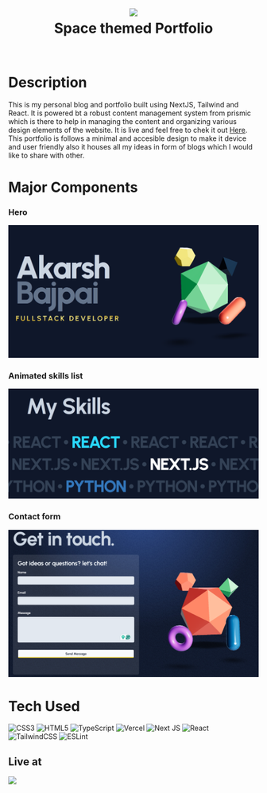 <div align="center">
      <h1> <img src="https://spacethemed-porfolio.vercel.app/Logo.gif" width="80px"><br/>Space themed Portfolio</h1>
     </div>
<p align="center"> <a href="https://www.onlyakarsh.com/" target="_blank"><img alt="" src="https://img.shields.io/badge/Website-EA4C89?style=normal&logo=dribbble&logoColor=white" style="vertical-align:center" /></a> <a href="https://twitter.com/only_akarsh" target="_blank"><img alt="" src="https://img.shields.io/badge/Twitter-1DA1F2?style=normal&logo=twitter&logoColor=white" style="vertical-align:center" /></a> <a href="https://twitter.com/only_akarsh" target="_blank"><img alt="" src="https://img.shields.io/badge/Instagram-E4405F?style=normal&logo=instagram&logoColor=white" style="vertical-align:center" /></a> <a href="https://www.linkedin.com/in/akarsh3053/}" target="_blank"><img alt="" src="https://img.shields.io/badge/LinkedIn-0077B5?style=normal&logo=linkedin&logoColor=white" style="vertical-align:center" /></a> </p>

# Description
This is my personal blog and portfolio built using NextJS, Tailwind and React. It is powered bt a robust content management system from prismic which is there to help in managing the content and organizing various design elements of the website. It is live and feel free to chek it out <a href="www.onlyakarsh.com" target="_blank">Here</a>. This portfolio is follows a minimal and accesible design to make it device and user friendly also it houses all my ideas in form of blogs which I would like to share with other.

# Major Components
### Hero
 <img src="https://github.com/Akarsh3053/Portfolio-V1/blob/main/src/slices/Hero/screenshot-default.png"> 
 
 ### Animated skills list
 <img src="https://github.com/Akarsh3053/Portfolio-V1/blob/main/src/slices/TechList/screenshot-default.png">

 ### Contact form
 <img src="https://github.com/Akarsh3053/Portfolio-V1/blob/main/src/slices/Contact/screenshot-default.png">



# Tech Used

![CSS3](https://img.shields.io/badge/css3-%231572B6.svg?style=for-the-badge&logo=css3&logoColor=white) ![HTML5](https://img.shields.io/badge/html5-%23E34F26.svg?style=for-the-badge&logo=html5&logoColor=white) ![TypeScript](https://img.shields.io/badge/typescript-%23007ACC.svg?style=for-the-badge&logo=typescript&logoColor=white) ![Vercel](https://img.shields.io/badge/vercel-%23000000.svg?style=for-the-badge&logo=vercel&logoColor=white) ![Next JS](https://img.shields.io/badge/Next-black?style=for-the-badge&logo=next.js&logoColor=white) ![React](https://img.shields.io/badge/react-%2320232a.svg?style=for-the-badge&logo=react&logoColor=%2361DAFB) ![TailwindCSS](https://img.shields.io/badge/tailwindcss-%2338B2AC.svg?style=for-the-badge&logo=tailwind-css&logoColor=white) ![ESLint](https://img.shields.io/badge/ESLint-4B3263?style=for-the-badge&logo=eslint&logoColor=white)

## Live at 
<a href="https://www.onlyakarsh.com" target="_blank"><img src="https://www.animatedimages.org/data/media/1096/animated-click-here-sign-and-button-image-0042.gif" /></a>
